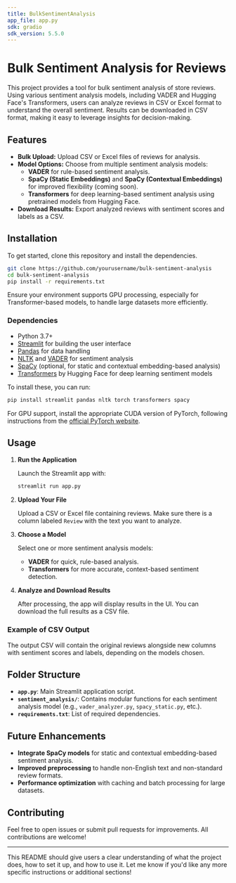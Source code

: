 ```yaml
---
title: BulkSentimentAnalysis
app_file: app.py
sdk: gradio
sdk_version: 5.5.0
---
```

# Bulk Sentiment Analysis for Reviews

This project provides a tool for bulk sentiment analysis of store reviews. Using various sentiment analysis models, including VADER and Hugging Face's Transformers, users can analyze reviews in CSV or Excel format to understand the overall sentiment. Results can be downloaded in CSV format, making it easy to leverage insights for decision-making.

## Features

- **Bulk Upload:** Upload CSV or Excel files of reviews for analysis.
- **Model Options:** Choose from multiple sentiment analysis models:
  - **VADER** for rule-based sentiment analysis.
  - **SpaCy (Static Embeddings)** and **SpaCy (Contextual Embeddings)** for improved flexibility (coming soon).
  - **Transformers** for deep learning-based sentiment analysis using pretrained models from Hugging Face.
- **Download Results:** Export analyzed reviews with sentiment scores and labels as a CSV.

## Installation

To get started, clone this repository and install the dependencies.

```bash
git clone https://github.com/yourusername/bulk-sentiment-analysis
cd bulk-sentiment-analysis
pip install -r requirements.txt
```

Ensure your environment supports GPU processing, especially for Transformer-based models, to handle large datasets more efficiently.

### Dependencies

- Python 3.7+
- [Streamlit](https://streamlit.io/) for building the user interface
- [Pandas](https://pandas.pydata.org/) for data handling
- [NLTK](https://www.nltk.org/) and [VADER](https://github.com/cjhutto/vaderSentiment) for sentiment analysis
- [SpaCy](https://spacy.io/) (optional, for static and contextual embedding-based analysis)
- [Transformers](https://huggingface.co/transformers/) by Hugging Face for deep learning sentiment models

To install these, you can run:
```bash
pip install streamlit pandas nltk torch transformers spacy
```

For GPU support, install the appropriate CUDA version of PyTorch, following instructions from the [official PyTorch website](https://pytorch.org/get-started/locally/).

## Usage

1. **Run the Application**

   Launch the Streamlit app with:
   ```bash
   streamlit run app.py
   ```

2. **Upload Your File**

   Upload a CSV or Excel file containing reviews. Make sure there is a column labeled `Review` with the text you want to analyze.

3. **Choose a Model**

   Select one or more sentiment analysis models:
   - **VADER** for quick, rule-based analysis.
   - **Transformers** for more accurate, context-based sentiment detection.

4. **Analyze and Download Results**

   After processing, the app will display results in the UI. You can download the full results as a CSV file.

### Example of CSV Output

The output CSV will contain the original reviews alongside new columns with sentiment scores and labels, depending on the models chosen.

## Folder Structure

- **`app.py`**: Main Streamlit application script.
- **`sentiment_analysis/`**: Contains modular functions for each sentiment analysis model (e.g., `vader_analyzer.py`, `spacy_static.py`, etc.).
- **`requirements.txt`**: List of required dependencies.

## Future Enhancements

- **Integrate SpaCy models** for static and contextual embedding-based sentiment analysis.
- **Improved preprocessing** to handle non-English text and non-standard review formats.
- **Performance optimization** with caching and batch processing for large datasets.

## Contributing

Feel free to open issues or submit pull requests for improvements. All contributions are welcome!

---

This README should give users a clear understanding of what the project does, how to set it up, and how to use it. Let me know if you'd like any more specific instructions or additional sections!